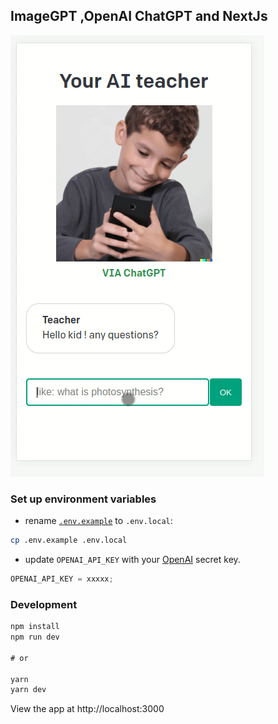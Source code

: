 ## ImageGPT ,OpenAI ChatGPT and NextJs

![Preview](demo.gif)

### Set up environment variables

- rename [`.env.example`](.env.example) to `.env.local`:

```bash
cp .env.example .env.local
```

- update `OPENAI_API_KEY` with your [OpenAI](https://beta.openai.com/account/api-keys) secret key.

```js
OPENAI_API_KEY = xxxxx;
```

### Development

```js
npm install
npm run dev

# or

yarn
yarn dev
```

View the app at http://localhost:3000
